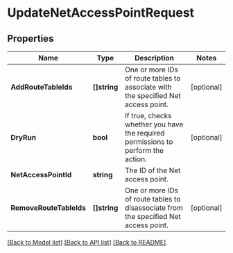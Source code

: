 # UpdateNetAccessPointRequest

## Properties

Name | Type | Description | Notes
------------ | ------------- | ------------- | -------------
**AddRouteTableIds** | **[]string** | One or more IDs of route tables to associate with the specified Net access point. | [optional] 
**DryRun** | **bool** | If true, checks whether you have the required permissions to perform the action. | [optional] 
**NetAccessPointId** | **string** | The ID of the Net access point. | 
**RemoveRouteTableIds** | **[]string** | One or more IDs of route tables to disassociate from the specified Net access point. | [optional] 

[[Back to Model list]](../README.md#documentation-for-models) [[Back to API list]](../README.md#documentation-for-api-endpoints) [[Back to README]](../README.md)


